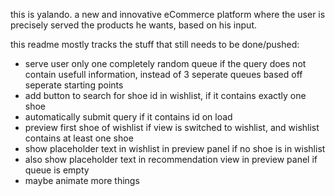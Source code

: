 this is yalando. a new and innovative eCommerce platform where the user is precisely served the products he wants, based on his input.

this readme mostly tracks the stuff that still needs to be done/pushed:
- serve user only one completely random queue if the query does not contain usefull information, instead of 3 seperate queues based off seperate starting points
- add button to search for shoe id in wishlist, if it contains exactly one shoe
- automatically submit query if it contains id on load
- preview first shoe of wishlist if view is switched to wishlist, and wishlist contains at least one shoe
- show placeholder text in wishlist in preview panel if no shoe is in wishlist
- also show placeholder text in recommendation view in preview panel if queue is empty
- maybe animate more things

